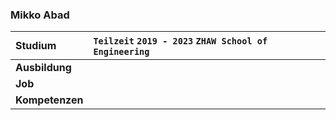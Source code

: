 ### Mikko Abad

| **Studium**     | `Teilzeit` `2019 - 2023` `ZHAW School of Engineering` |
| :-------------- | :---------------------------------------------------- |
| **Ausbildung**  |                                                       |
| **Job**         |                                                       |
| **Kompetenzen** |                                                       |
